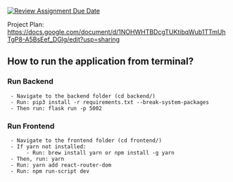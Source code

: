 [![Review Assignment Due Date](https://classroom.github.com/assets/deadline-readme-button-24ddc0f5d75046c5622901739e7c5dd533143b0c8e959d652212380cedb1ea36.svg)](https://classroom.github.com/a/3e23_jye)

Project Plan:
https://docs.google.com/document/d/1NOHWHTBDcgTUKtibqWub1TTmUhTgP8-A5BsEef_DGlg/edit?usp=sharing

## How to run the application from terminal?
### Run Backend 
     - Navigate to the backend folder (cd backend/)
     - Run: pip3 install -r requirements.txt --break-system-packages
     - Then run: flask run -p 5002
### Run Frontend 
     - Navigate to the frontend folder (cd frontend/)
     - If yarn not installed:
          - Run: brew install yarn or npm install -g yarn
     - Then, run: yarn
     - Run: yarn add react-router-dom
     - Run: npm run-script dev
